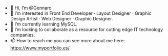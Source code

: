 - 👋 Hi, I’m @Gennaro
- 👀 I’m interested in Front End Developer · Layout Designer · Graphic Design Artist · Web Designer · Graphic Designer.
- 🌱 I’m currently learning MySQL.
- 💞️ I’m looking to collaborate as a resource for cutting edge IT technology companies.
- 📫 How to reach me you can see more about me here: https://www.myportfolio.es/

<!---
GennaroScarano/GennaroScarano is a ✨ special ✨ repository because its `README.md` (this file) appears on your GitHub profile.
You can click the Preview link to take a look at your changes.
--->
